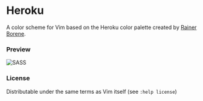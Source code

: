 Heroku
======

A color scheme for Vim based on the Heroku color palette created by [Rainer
Borene](http://rainerborene.com).

### Preview

![SASS](http://f.cl.ly/items/3I2Y3d0H3w0h01270206/Screen%20shot%202012-03-15%20at%209.51.39%20AM.png)

### License

Distributable under the same terms as Vim itself (see `:help license`)
